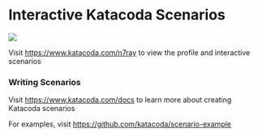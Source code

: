 # Interactive Katacoda Scenarios

[![](http://shields.katacoda.com/katacoda/n7ray/count.svg)](https://www.katacoda.com/n7ray "Get your profile on Katacoda.com")

Visit https://www.katacoda.com/n7ray to view the profile and interactive scenarios

### Writing Scenarios
Visit https://www.katacoda.com/docs to learn more about creating Katacoda scenarios

For examples, visit https://github.com/katacoda/scenario-example
